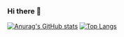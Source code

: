### Hi there 👋
[![Anurag's GitHub stats](https://github-readme-stats.vercel.app/api?username=glaz-egy&hide_title=true&hide_border=true&show_icons=true&theme=gotham)](https://github.com/anuraghazra/github-readme-stats)
[![Top Langs](https://github-readme-stats.vercel.app/api/top-langs/?username=glaz-egy&exclude_repo=ShootIQ,PazzleGame,CardGame,PracticalTraning&layout=compact&langs_count=8&hide_border=true&theme=gotham)](https://github.com/anuraghazra/github-readme-stats)

<!--
**glaz-egy/glaz-egy** is a ✨ _special_ ✨ repository because its `README.md` (this file) appears on your GitHub profile.

Here are some ideas to get you started:

- 🔭 I’m currently working on ...
- 🌱 I’m currently learning ...
- 👯 I’m looking to collaborate on ...
- 🤔 I’m looking for help with ...
- 💬 Ask me about ...
- 📫 How to reach me: ...
- 😄 Pronouns: ...
- ⚡ Fun fact: ...
-->
